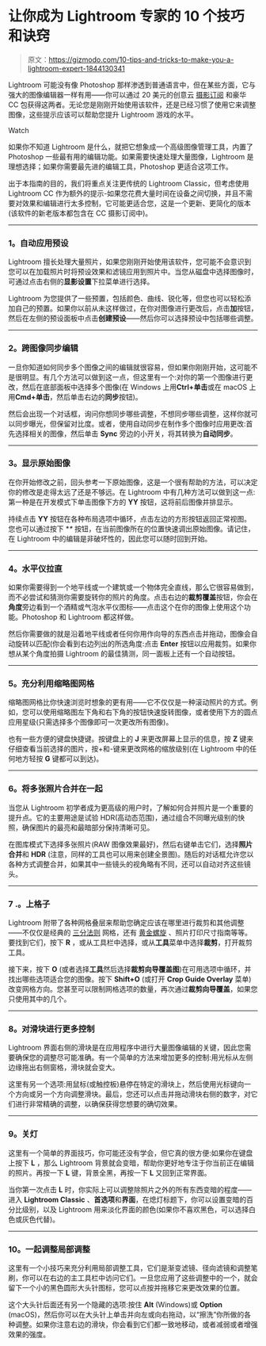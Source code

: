 # 让你成为 Lightroom 专家的 10 个技巧和诀窍

> 原文：<https://gizmodo.com/10-tips-and-tricks-to-make-you-a-lightroom-expert-1844130341>

Lightroom 可能没有像 Photoshop 那样渗透到普通语言中，但在某些方面，它与强大的图像编辑器一样有用——你可以通过 20 美元的创意云 [摄影订阅](https://www.adobe.com/creativecloud/photography/compare-plans.html) 和豪华 CC 包获得这两者。无论您是刚刚开始使用该软件，还是已经习惯了使用它来调整图像，这些提示应该可以帮助您提升 Lightroom 游戏的水平。

Watch

如果你不知道 Lightroom 是什么，就把它想象成一个高级图像管理工具，内置了 Photoshop 一些最有用的编辑功能。如果需要快速处理大量图像，Lightroom 是理想选择；如果你需要最先进的编辑工具，Photoshop 更适合这项工作。

出于本指南的目的，我们将重点关注更传统的 Lightroom Classic，但考虑使用 Lightroom CC 作为额外的提示-如果您花费大量时间在设备之间切换，并且不需要对效果和编辑进行太多控制，它可能更适合您，这是一个更新、更简化的版本(该软件的新老版本都包含在 CC 摄影订阅中)。

* * *

### **1。自动应用预设**

Lightroom 擅长处理大量照片，如果您刚刚开始使用该软件，您可能不会意识到您可以在加载照片时将预设效果和滤镜应用到照片中。当您从磁盘中选择图像时，可通过点击右侧的**显影设置**下拉菜单进行选择。

Lightroom 为您提供了一些预置，包括颜色、曲线、锐化等，但您也可以轻松添加自己的预置。如果你以前从未这样做过，在你对图像进行更改后，点击**加**按钮，然后在左侧的预设面板中点击**创建预设**——然后你可以选择预设中包括哪些调整。

* * *

### **2。跨图像同步编辑**

一旦你知道如何同步多个图像之间的编辑就很容易，但如果你刚刚开始，这可能不是很明显。有几个方法可以做到这一点，但这里有一个:对你的第一个图像进行更改，然后在底部面板中选择多个图像(在 Windows 上用**Ctrl+单击**或在 macOS 上用**Cmd+单击**，然后单击右边的**同步**按钮)。

然后会出现一个对话框，询问你想同步哪些调整，不想同步哪些调整，这样你就可以同步曝光，但保留对比度。或者，使用自动同步在制作多个图像时应用更改:首先选择相关的图像，然后单击 **Sync** 旁边的小开关，将其转换为**自动同步**。

* * *

### **3。显示原始图像**

在你开始修改之前，回头参考一下原始图像，这是一个很有帮助的方法，可以决定你的修改是走得太远了还是不够远。在 Lightroom 中有几种方法可以做到这一点:第一种是在开发模式下单击图像下方的 **YY** 按钮，这将前后图像并排显示。

持续点击 **YY** 按钮在各种布局选项中循环，点击左边的方形按钮返回正常视图。您也可以通过按下 **\** 按钮，在当前图像所在的位置快速调出原始图像。请记住，在 Lightroom 中的编辑是非破坏性的，因此您可以随时回到开始。

* * *

### **4。水平仪拉直**

如果你需要得到一个地平线或一个建筑或一个物体完全直线，那么它很容易做到，而不必尝试和猜测你需要旋转你的照片的角度。点击右边的**裁剪覆盖**按钮，你会在**角度**旁边看到一个酒精或气泡水平仪图标——点击这个在你的图像上使用这个功能。Photoshop 和 Lightroom 都这样做。

然后你需要做的就是沿着地平线或者任何你用作向导的东西点击并拖动，图像会自动旋转以匹配(你会看到右边列出的所选角度:点击 **Enter** 按钮以应用裁剪。如果你想从某个角度拍摄 Lightroom 的最佳猜测，同一面板上还有一个自动按钮。

* * *

### **5。充分利用缩略图网格**

缩略图网格比你快速浏览时想象的更有用——它不仅仅是一种滚动照片的方式。例如，您可以使用缩略图左下角和右下角的按钮快速旋转图像，或者使用下方的圆点应用星级(只需选择多个图像即可一次更改所有图像)。

也有一些方便的键盘快捷键。按键盘上的 **J** 来更改屏幕上显示的信息，按 **Z** 键来仔细查看当前选择的图片，按+和-键来更改网格的缩放级别(在 Lightroom 中的任何地方轻按 **G** 键都可以到达)。

* * *

### **6。将多张照片合并在一起**

当您从 Lightroom 初学者成为更高级的用户时，了解如何合并照片是一个重要的提升点。它的主要用途是试验 HDR(高动态范围)，通过组合不同曝光级别的快照，确保图片的最亮和最暗部分保持清晰可见。

在图库模式下选择多张照片(RAW 图像效果最好)，然后右键单击它们，选择**照片合并**和 **HDR** (注意，同样的工具也可以用来创建全景图)。随后的对话框允许您以各种方式调整合并，如果其中一些镜头的视角略有不同，还可以自动对齐这些镜头。

* * *

### 7 .**。上格子**

Lightroom 附带了各种网格叠层来帮助您确定应该在哪里进行裁剪和其他调整——不仅仅是经典的 [三分法则](https://en.wikipedia.org/wiki/Rule_of_thirds) 网格，还有 [黄金螺旋](https://en.wikipedia.org/wiki/Golden_spiral) 、照片打印尺寸指南等等。要找到它们，按下 **R** ，或从工具栏中选择，或从**工具**菜单中选择**裁剪**，打开裁剪工具。

接下来，按下 **O** (或者选择**工具**然后选择**裁剪向导覆盖图**)在可用选项中循环，并找出哪些选项适合您的图像。按下 **Shift+O** (或打开 **Crop Guide Overlay** 菜单)改变网格方向。您甚至可以限制网格选项的数量，再次通过**裁剪向导覆盖**，如果您只使用其中的几个。

* * *

### **8。对滑块进行更多控制**

Lightroom 界面右侧的滑块是在应用程序中进行大量图像编辑的关键，因此您需要确保您的调整尽可能准确。有一个简单的方法来增加更多的控制:用光标从左侧边缘拖出右侧窗格，滑块就会变大。

这里有另一个选项:用鼠标(或触控板)悬停在特定的滑块上，然后使用光标键向一个方向或另一个方向调整滑块。最后，您还可以点击并拖动滑块右侧的数字，对它们进行非常精确的调整，以确保获得您想要的确切效果。

* * *

### **9。关灯**

这里有一个简单的界面技巧，你可能还没有学会，但它真的很方便:如果你在键盘上按下 **L** ，那么 Lightroom 背景就会变暗，帮助你更好地专注于你当前正在编辑的照片。再按一下 **L** 键，背景全黑，再按一下 **L** 又回到正常界面。

当你第一次点击 **L** 时，你实际上可以调整除照片之外的所有东西变暗的程度——进入 **Lightroom Classic** 、**首选项**和**界面**，在熄灯标题下，你可以设置变暗的百分比级别，以及 Lightroom 用来淡化界面的颜色(如果你不喜欢黑色，可以选择白色或灰色代替)。

* * *

### 10。一起调整局部调整

这里有一个小技巧来充分利用局部调整工具，它们是渐变滤镜、径向滤镜和调整笔刷，你可以在右边的主工具栏中访问它们。一旦您应用了这些调整中的一个，就会留下一个小的黑色圆形大头针图标，您可以点按并拖移它来更改效果的位置。

这个大头针后面还有另一个隐藏的选项:按住 **Alt** (Windows)或 **Option** (macOS)，然后你可以在大头针上单击并向左或向右拖动，以“擦洗”你所做的各种调整。如果你注意右边的滑块，你会看到它们都一致地移动，或者减弱或者增强效果的强度。